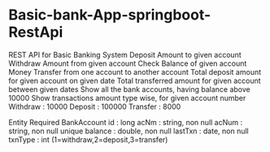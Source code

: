 # Basic-bank-App-springboot-RestApi

REST API for Basic Banking System
Deposit Amount to given account
Withdraw Amount from given account
Check Balance of given account
Money Transfer from one account to another account
Total deposit amount for given account on given date
Total transferred amount for given account between given dates
Show all the bank accounts, having balance above 10000
Show transactions amount type wise, for given account number
Withdraw : 10000
Deposit : 100000
Transfer : 8000

Entity Required
BankAccount
id : long
acNm : string, non null
acNum : string, non null unique
balance : double, non null
lastTxn : date, non null
txnType : int (1=withdraw,2=deposit,3=transfer)
